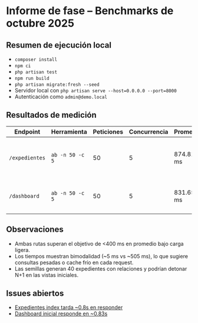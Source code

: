 # Informe de fase – Benchmarks de octubre 2025

## Resumen de ejecución local
- `composer install`
- `npm ci`
- `php artisan test`
- `npm run build`
- `php artisan migrate:fresh --seed`
- Servidor local con `php artisan serve --host=0.0.0.0 --port=8000`
- Autenticación como `admin@demo.local`

## Resultados de medición
| Endpoint | Herramienta | Peticiones | Concurrencia | Promedio | P95 | Notas |
| --- | --- | --- | --- | --- | --- | --- |
| `/expedientes` | `ab -n 50 -c 5` | 50 | 5 | 874.816 ms | 907 ms | Oscilaciones entre 205–953 ms. 【F:docs/performance/2025-10-22-expedientes-ab.txt†L1-L37】 |
| `/dashboard` | `ab -n 50 -c 5` | 50 | 5 | 831.651 ms | 923 ms | Variaciones 166–948 ms. 【F:docs/performance/2025-10-22-dashboard-ab.txt†L1-L37】 |

## Observaciones
- Ambas rutas superan el objetivo de <400 ms en promedio bajo carga ligera.
- Los tiempos muestran bimodalidad (~5 ms vs ~505 ms), lo que sugiere consultas pesadas o cache frío en cada request.
- Las semillas generan 40 expedientes con relaciones y podrían detonar N+1 en las vistas iniciales.

## Issues abiertos
- [Expedientes index tarda ~0.8s en responder](../issues/2025-10-22-expedientes-performance.md)
- [Dashboard inicial responde en ~0.83s](../issues/2025-10-22-dashboard-performance.md)
